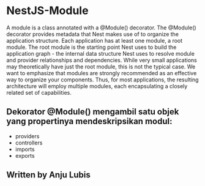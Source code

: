 # NestJS-Module
A module is a class annotated with a @Module() decorator. The @Module() decorator provides metadata that Nest makes use of to organize the application structure. Each application has at least one module, a root module. The root module is the starting point Nest uses to build the application graph - the internal data structure Nest uses to resolve module and provider relationships and dependencies. While very small applications may theoretically have just the root module, this is not the typical case. We want to emphasize that modules are strongly recommended as an effective way to organize your components. Thus, for most applications, the resulting architecture will employ multiple modules, each encapsulating a closely related set of capabilities.

## Dekorator @Module() mengambil satu objek yang propertinya mendeskripsikan modul:
- providers
- controllers
- imports
- exports

## Written by Anju Lubis
